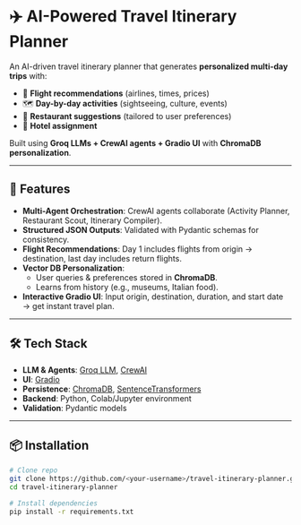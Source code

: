 # ✈️ AI-Powered Travel Itinerary Planner

An AI-driven travel itinerary planner that generates **personalized multi-day trips** with:
- 🛫 **Flight recommendations** (airlines, times, prices)
- 🗺️ **Day-by-day activities** (sightseeing, culture, events)
- 🍴 **Restaurant suggestions** (tailored to user preferences)
- 🏨 **Hotel assignment**

Built using **Groq LLMs + CrewAI agents + Gradio UI** with **ChromaDB personalization**.

---

## 🚀 Features
- **Multi-Agent Orchestration**: CrewAI agents collaborate (Activity Planner, Restaurant Scout, Itinerary Compiler).
- **Structured JSON Outputs**: Validated with Pydantic schemas for consistency.
- **Flight Recommendations**: Day 1 includes flights from origin → destination, last day includes return flights.
- **Vector DB Personalization**:
  - User queries & preferences stored in **ChromaDB**.
  - Learns from history (e.g., museums, Italian food).
- **Interactive Gradio UI**: Input origin, destination, duration, and start date → get instant travel plan.

---

## 🛠️ Tech Stack
- **LLM & Agents**: [Groq LLM](https://groq.com/), [CrewAI](https://github.com/joaomdmoura/crewai)
- **UI**: [Gradio](https://gradio.app/)
- **Persistence**: [ChromaDB](https://www.trychroma.com/), [SentenceTransformers](https://www.sbert.net/)
- **Backend**: Python, Colab/Jupyter environment
- **Validation**: Pydantic models

---

## 📦 Installation

```bash
# Clone repo
git clone https://github.com/<your-username>/travel-itinerary-planner.git
cd travel-itinerary-planner

# Install dependencies
pip install -r requirements.txt
